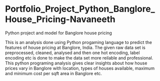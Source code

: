# Portfolio_Project_Python_Banglore_House_Pricing-Navaneeth
Python project and model for Banglore house pricing

This is an analysis done using Python progaming language to predict the features of house pricing at Banglore, India. The given raw data set is preprocessed, cleaned, 
analysed and then one hot encoding, label encoding etc is done to make the data set more reilable and professional. This python programing analysis gives clear insights about how house prices vary in Banglore with location, types of houses available, maximum and minimum cost per sqft area in Banglore etc.
